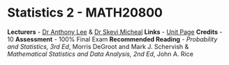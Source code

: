 # Statistics 2 - MATH20800

**Lecturers** - [Dr Anthony Lee](https://research-information.bris.ac.uk/en/persons/anthony-w-l-lee(49e7a2b8-ceca-4f98-a65b-fe60b91fed01).html) & [Dr Skevi Micheal](http://www.bristol.ac.uk/maths/people/skevi-michael/)
**Links** - [Unit Page](https://www.bristol.ac.uk/maths/undergraduate/units1920/leveli5units/statistics2/)
**Credits** - 10
**Assessment** - 100% Final Exam
**Recommended Reading** - *Probability and Statistics, 3rd Ed*, Morris DeGroot and Mark J. Schervish & *Mathematical Statistics and Data Analysis, 2nd Ed*, John A. Rice
